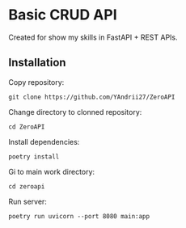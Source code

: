 # Basic CRUD API  
  
Created for show my skills in FastAPI + REST APIs.  
  
## Installation  
  
Copy repository:  
```
git clone https://github.com/YAndrii27/ZeroAPI
```
Change directory to clonned repository:  
```
cd ZeroAPI
```
Install dependencies:
```
poetry install
```
Gi to main work directory:
```
cd zeroapi
```
Run server:
```
poetry run uvicorn --port 8080 main:app
```